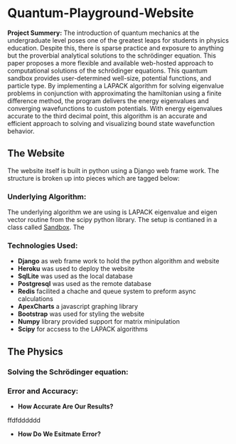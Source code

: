 # Quantum-Playground-Website
**Project Summery:** 
The introduction of quantum mechanics at the undergraduate level poses one of the greatest leaps for students in physics education. Despite this, there is sparse practice and exposure to anything but the proverbial analytical solutions to the schrödinger equation. This paper proposes a more flexible and available web-hosted approach to computational solutions of the schrödinger equations. This quantum sandbox provides user-determined well-size,  potential functions, and particle type. By implementing a LAPACK algorithm for solving eigenvalue problems in conjunction with approximating the hamiltonian using a finite difference method, the program delivers the energy eigenvalues and converging wavefunctions to custom potentials. With energy eigenvalues accurate to the third decimal point, this algorithm is an accurate and efficient approach to solving and visualizing bound state wavefunction behavior.
## The Website
The website itself is built in python using a Django web frame work. The structure is broken up into pieces which are tagged below:
### Underlying Algorithm:
The underlying algorithm we are using is LAPACK eigenvalue and eigen vector routine from the scipy python library. The setup is contianed in a class called [Sandbox](). The 
### Technologies Used:
- **Django** as web frame work to hold the python algorithm and website
- **Heroku** was used to deploy the website
- **SqlLite** was used as the local database
- **Postgresql** was used as the remote database 
- **Redis** facilited a chache and queue system to preform async calculations
- **ApexCharts** a javascript graphing library
- **Bootstrap** was used for styling the website
- **Numpy** library provided support for matrix minipulation
- **Scipy** for accsess to the LAPACK algorithms

## The Physics

### Solving the Schrödinger equation:


### Error and Accuracy:
- **How Accurate Are Our Results?**


ffdfdddddd
- **How Do We Esitmate Error?**












